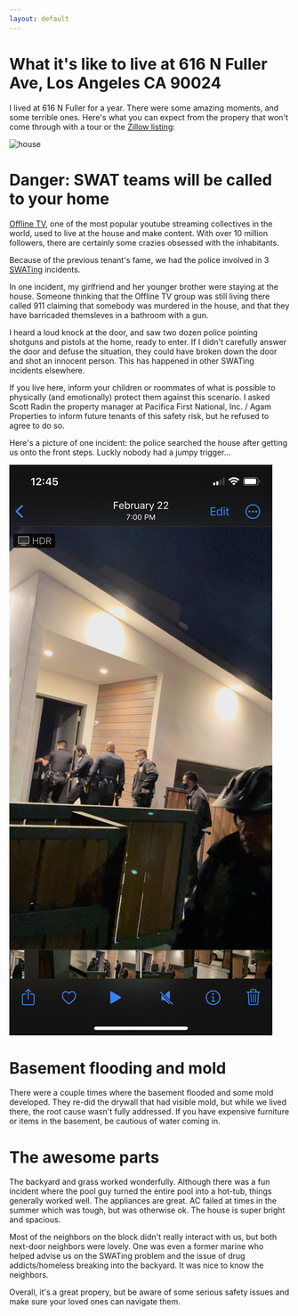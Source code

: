 ```yaml
---
layout: default
---
```


# What it's like to live at 616 N Fuller Ave, Los Angeles CA 90024

I lived at 616 N Fuller for a year. There were some amazing moments, and some terrible ones. Here's what you can expect from the propery that won't come through with a tour or the [Zillow listing](https://www.zillow.com/homedetails/616-N-Fuller-Ave-Los-Angeles-CA-90036/20785361_zpid/):

![house](assets/images/house.png)

# Danger: SWAT teams will be called to your home

[Offline TV](https://en.wikipedia.org/wiki/OfflineTV), one of the most popular youtube streaming collectives in the world, used to live at the house and make content. With over 10 million followers, there are certainly some crazies obsessed with the inhabitants.

Because of the previous tenant's fame, we had the police involved in 3 [SWATing](https://en.wikipedia.org/wiki/Swatting) incidents. 

In one incident, my girlfriend and her younger brother were staying at the house. Someone thinking that the Offline TV group was still living there called 911 claiming that somebody was murdered in the house, and that they have barricaded themsleves in a bathroom with a gun.

I heard a loud knock at the door, and saw two dozen police pointing shotguns and pistols at the home, ready to enter. If I didn't carefully answer the door and defuse the situation, they could have broken down the door and shot an innocent person. This has happened in other SWATing incidents elsewhere.

If you live here, inform your children or roommates of what is possible to physically (and emotionally) protect them against this scenario. I asked Scott Radin the property manager at Pacifica First National, Inc. / Agam Properties to inform future tenants of this safety risk, but he refused to agree to do so.

Here's a picture of one incident: the police searched the house after getting us onto the front steps. Luckly nobody had a jumpy trigger...

![SWATing](assets/images/swat.jpeg)

# Basement flooding and mold

There were a couple times where the basement flooded and some mold developed. They re-did the drywall that had visible mold, but while we lived there, the root cause wasn't fully addressed. If you have expensive furniture or items in the basement, be cautious of water coming in.

# The awesome parts

The backyard and grass worked wonderfully. Although there was a fun incident where the pool guy turned the entire pool into a hot-tub, things generally worked well. The appliances are great. AC failed at times in the summer which was tough, but was otherwise ok. The house is super bright and spacious.

Most of the neighbors on the block didn't really interact with us, but both next-door neighbors were lovely. One was even a former marine who helped advise us on the SWATing problem and the issue of drug addicts/homeless breaking into the backyard. It was nice to know the neighbors.

Overall, it's a great propery, but be aware of some serious safety issues and make sure your loved ones can navigate them.
